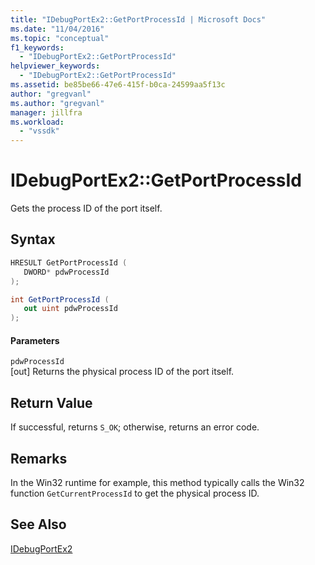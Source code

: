 ```yaml
---
title: "IDebugPortEx2::GetPortProcessId | Microsoft Docs"
ms.date: "11/04/2016"
ms.topic: "conceptual"
f1_keywords: 
  - "IDebugPortEx2::GetPortProcessId"
helpviewer_keywords: 
  - "IDebugPortEx2::GetPortProcessId"
ms.assetid: be85be66-47e6-415f-b0ca-24599aa5f13c
author: "gregvanl"
ms.author: "gregvanl"
manager: jillfra
ms.workload: 
  - "vssdk"
---
```

# IDebugPortEx2::GetPortProcessId
Gets the process ID of the port itself.  
  
## Syntax  
  
```cpp  
HRESULT GetPortProcessId (   
   DWORD* pdwProcessId  
);  
```  
  
```csharp  
int GetPortProcessId (   
   out uint pdwProcessId  
);  
```  
  
#### Parameters  
 `pdwProcessId`  
 [out] Returns the physical process ID of the port itself.  
  
## Return Value  
 If successful, returns `S_OK`; otherwise, returns an error code.  
  
## Remarks  
 In the Win32 runtime for example, this method typically calls the Win32 function `GetCurrentProcessId` to get the physical process ID.  
  
## See Also  
 [IDebugPortEx2](../../../extensibility/debugger/reference/idebugportex2.md)